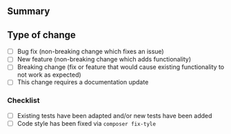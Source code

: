 ## Summary
<!-- Please provide an exhaustive description. -->

## Type of change

<!-- Please delete options that are not relevant. -->

- [ ] Bug fix (non-breaking change which fixes an issue)
- [ ] New feature (non-breaking change which adds functionality)
- [ ] Breaking change (fix or feature that would cause existing functionality to not work as expected)
- [ ] This change requires a documentation update

### Checklist
- [ ] Existing tests have been adapted and/or new tests have been added
- [ ] Code style has been fixed via `composer fix-tyle`
